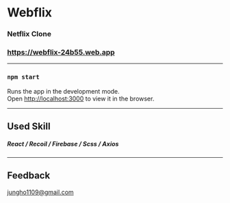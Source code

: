 

# Webflix
### Netflix Clone
### https://webflix-24b55.web.app
***
### `npm start`
Runs the app in the development mode.<br />
Open [http://localhost:3000](http://localhost:3000) to view it in the browser.
***
## Used Skill
##### React / Recoil / Firebase / Scss / Axios
***
## Feedback
jungho1109@gmail.com
